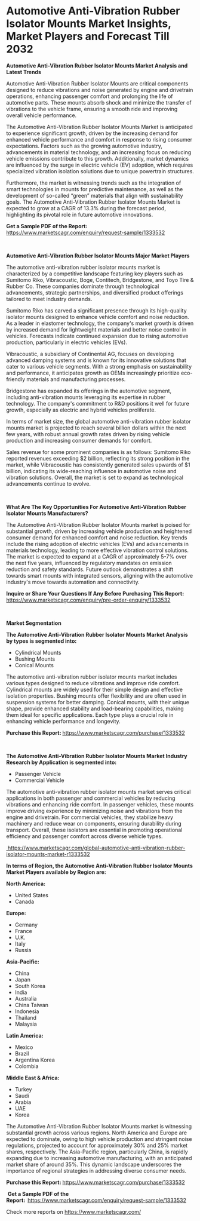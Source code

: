 <p><h1>Automotive Anti-Vibration Rubber Isolator Mounts Market Insights, Market Players and Forecast Till 2032</h1></p><p><strong>Automotive Anti-Vibration Rubber Isolator Mounts Market Analysis and Latest Trends</strong></p>
<p><p>Automotive Anti-Vibration Rubber Isolator Mounts are critical components designed to reduce vibrations and noise generated by engine and drivetrain operations, enhancing passenger comfort and prolonging the life of automotive parts. These mounts absorb shock and minimize the transfer of vibrations to the vehicle frame, ensuring a smooth ride and improving overall vehicle performance.</p><p>The Automotive Anti-Vibration Rubber Isolator Mounts Market is anticipated to experience significant growth, driven by the increasing demand for enhanced vehicle performance and comfort in response to rising consumer expectations. Factors such as the growing automotive industry, advancements in material technology, and an increasing focus on reducing vehicle emissions contribute to this growth. Additionally, market dynamics are influenced by the surge in electric vehicle (EV) adoption, which requires specialized vibration isolation solutions due to unique powertrain structures.</p><p>Furthermore, the market is witnessing trends such as the integration of smart technologies in mounts for predictive maintenance, as well as the development of so-called “green” materials that align with sustainability goals. The Automotive Anti-Vibration Rubber Isolator Mounts Market is expected to grow at a CAGR of 13.3% during the forecast period, highlighting its pivotal role in future automotive innovations.</p></p>
<p><strong>Get a Sample PDF of the Report:&nbsp;</strong> <a href="https://www.marketscagr.com/enquiry/request-sample/1333532?utm_campaign=2470&utm_medium=2&utm_source=Github&utm_content=ia&utm_term=24032025&utm_id=automotive-anti-vibration-rubber-isolator-mounts">https://www.marketscagr.com/enquiry/request-sample/1333532</a></p>
<p>&nbsp;</p>
<p><strong>Automotive Anti-Vibration Rubber Isolator Mounts Major Market Players</strong></p>
<p><p>The automotive anti-vibration rubber isolator mounts market is characterized by a competitive landscape featuring key players such as Sumitomo Riko, Vibracoustic, Boge, Contitech, Bridgestone, and Toyo Tire & Rubber Co. These companies dominate through technological advancements, strategic partnerships, and diversified product offerings tailored to meet industry demands.</p><p>Sumitomo Riko has carved a significant presence through its high-quality isolator mounts designed to enhance vehicle comfort and noise reduction. As a leader in elastomer technology, the company's market growth is driven by increased demand for lightweight materials and better noise control in vehicles. Forecasts indicate continued expansion due to rising automotive production, particularly in electric vehicles (EVs).</p><p>Vibracoustic, a subsidiary of Continental AG, focuses on developing advanced damping systems and is known for its innovative solutions that cater to various vehicle segments. With a strong emphasis on sustainability and performance, it anticipates growth as OEMs increasingly prioritize eco-friendly materials and manufacturing processes.</p><p>Bridgestone has expanded its offerings in the automotive segment, including anti-vibration mounts leveraging its expertise in rubber technology. The company's commitment to R&D positions it well for future growth, especially as electric and hybrid vehicles proliferate.</p><p>In terms of market size, the global automotive anti-vibration rubber isolator mounts market is projected to reach several billion dollars within the next few years, with robust annual growth rates driven by rising vehicle production and increasing consumer demands for comfort.</p><p>Sales revenue for some prominent companies is as follows: Sumitomo Riko reported revenues exceeding $2 billion, reflecting its strong position in the market, while Vibracoustic has consistently generated sales upwards of $1 billion, indicating its wide-reaching influence in automotive noise and vibration solutions. Overall, the market is set to expand as technological advancements continue to evolve.</p></p>
<p>&nbsp;</p>
<p><strong>What Are The Key Opportunities For Automotive Anti-Vibration Rubber Isolator Mounts Manufacturers?</strong></p>
<p><p>The Automotive Anti-Vibration Rubber Isolator Mounts market is poised for substantial growth, driven by increasing vehicle production and heightened consumer demand for enhanced comfort and noise reduction. Key trends include the rising adoption of electric vehicles (EVs) and advancements in materials technology, leading to more effective vibration control solutions. The market is expected to expand at a CAGR of approximately 5-7% over the next five years, influenced by regulatory mandates on emission reduction and safety standards. Future outlook demonstrates a shift towards smart mounts with integrated sensors, aligning with the automotive industry's move towards automation and connectivity.</p></p>
<p><strong>Inquire or Share Your Questions If Any Before Purchasing This Report:</strong> <a href="https://www.marketscagr.com/enquiry/pre-order-enquiry/1333532?utm_campaign=2470&utm_medium=2&utm_source=Github&utm_content=ia&utm_term=24032025&utm_id=automotive-anti-vibration-rubber-isolator-mounts">https://www.marketscagr.com/enquiry/pre-order-enquiry/1333532</a></p>
<p>&nbsp;</p>
<p><strong>Market Segmentation</strong></p>
<p><strong>The Automotive Anti-Vibration Rubber Isolator Mounts Market Analysis by types is segmented into:</strong></p>
<p><ul><li>Cylindrical Mounts</li><li>Bushing Mounts</li><li>Conical Mounts</li></ul></p>
<p><p>The automotive anti-vibration rubber isolator mounts market includes various types designed to reduce vibrations and improve ride comfort. Cylindrical mounts are widely used for their simple design and effective isolation properties. Bushing mounts offer flexibility and are often used in suspension systems for better damping. Conical mounts, with their unique shape, provide enhanced stability and load-bearing capabilities, making them ideal for specific applications. Each type plays a crucial role in enhancing vehicle performance and longevity.</p></p>
<p><strong>Purchase this Report:&nbsp;</strong><a href="https://www.marketscagr.com/purchase/1333532?utm_campaign=2470&utm_medium=2&utm_source=Github&utm_content=ia&utm_term=24032025&utm_id=automotive-anti-vibration-rubber-isolator-mounts">https://www.marketscagr.com/purchase/1333532</a></p>
<p>&nbsp;</p>
<p><strong>The Automotive Anti-Vibration Rubber Isolator Mounts Market Industry Research by Application is segmented into:</strong></p>
<p><ul><li>Passenger Vehicle</li><li>Commercial Vehicle</li></ul></p>
<p><p>The automotive anti-vibration rubber isolator mounts market serves critical applications in both passenger and commercial vehicles by reducing vibrations and enhancing ride comfort. In passenger vehicles, these mounts improve driving experience by minimizing noise and vibrations from the engine and drivetrain. For commercial vehicles, they stabilize heavy machinery and reduce wear on components, ensuring durability during transport. Overall, these isolators are essential in promoting operational efficiency and passenger comfort across diverse vehicle types.</p></p>
<p><a href="https://www.marketscagr.com/global-automotive-anti-vibration-rubber-isolator-mounts-market-r1333532?utm_campaign=2470&utm_medium=2&utm_source=Github&utm_content=ia&utm_term=24032025&utm_id=automotive-anti-vibration-rubber-isolator-mounts">&nbsp;https://www.marketscagr.com/global-automotive-anti-vibration-rubber-isolator-mounts-market-r1333532</a></p>
<p><strong>In terms of Region, the Automotive Anti-Vibration Rubber Isolator Mounts Market Players available by Region are:</strong></p>
<p>
    <p> <strong> North America: </strong>
        <ul>
            <li>United States</li>
            <li>Canada</li>
        </ul>
        </p> 
    <p> <strong> Europe: </strong>
        <ul>
            <li>Germany</li>
            <li>France</li>
            <li>U.K.</li>
            <li>Italy</li>
            <li>Russia</li>
        </ul>
        </p> 
    <p> <strong> Asia-Pacific: </strong>
        <ul>
            <li>China</li>
            <li>Japan</li>
            <li>South Korea</li>
            <li>India</li>
            <li>Australia</li>
            <li>China Taiwan</li>
            <li>Indonesia</li>
            <li>Thailand</li>
            <li>Malaysia</li>
        </ul>
        </p> 
    <p> <strong> Latin America: </strong>
        <ul>
            <li>Mexico</li>
            <li>Brazil</li>
            <li>Argentina Korea</li>
            <li>Colombia</li>
        </ul>
        </p> 
    <p> <strong> Middle East & Africa: </strong>
        <ul>
            <li>Turkey</li>
            <li>Saudi</li>
            <li>Arabia</li>
            <li>UAE</li>
            <li>Korea</li>
        </ul>
    </p>
    </p>
<p><p>The Automotive Anti-Vibration Rubber Isolator Mounts market is witnessing substantial growth across various regions. North America and Europe are expected to dominate, owing to high vehicle production and stringent noise regulations, projected to account for approximately 30% and 25% market shares, respectively. The Asia-Pacific region, particularly China, is rapidly expanding due to increasing automotive manufacturing, with an anticipated market share of around 35%. This dynamic landscape underscores the importance of regional strategies in addressing diverse consumer needs.</p></p>
<p><strong>Purchase this Report: </strong><a href="https://www.marketscagr.com/purchase/1333532?utm_campaign=2470&utm_medium=2&utm_source=Github&utm_content=ia&utm_term=24032025&utm_id=automotive-anti-vibration-rubber-isolator-mounts">https://www.marketscagr.com/purchase/1333532</a></p>
<p>&nbsp;<strong>Get a Sample PDF of the Report:&nbsp;&nbsp;</strong><a href="https://www.marketscagr.com/enquiry/request-sample/1333532?utm_campaign=2470&utm_medium=2&utm_source=Github&utm_content=ia&utm_term=24032025&utm_id=automotive-anti-vibration-rubber-isolator-mounts">https://www.marketscagr.com/enquiry/request-sample/1333532</a></p>
<p><strong></strong></p>
<p>Check more reports on <a href="https://www.marketscagr.com/?utm_campaign=2470&utm_medium=2&utm_source=Github&utm_content=ia&utm_term=24032025&utm_id=automotive-anti-vibration-rubber-isolator-mounts">https://www.marketscagr.com/</a></p>